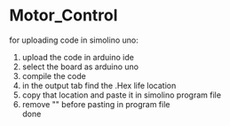 # Motor_Control
for uploading code in simolino uno: <br>
1. upload the code in arduino ide <br>
2. select the board as arduino uno <br>
3. compile the code <br>
4. in the output tab find the .Hex life location <br>
5. copy that location and paste it in simolino program file <br>
6. remove "" before pasting in program file <br>
done
